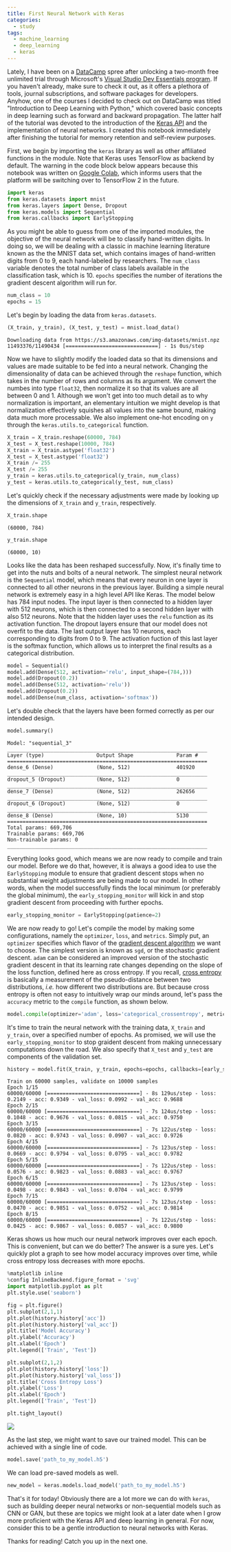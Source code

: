 ```yaml
---
title: First Neural Network with Keras
categories:
  - study
tags:
  - machine_learning
  - deep_learning
  - keras
---
```


Lately, I have been on a [DataCamp] spree after unlocking a two-month free unlimited trial through Microsoft's [Visual Studio Dev Essentials program]. If you haven't already, make sure to check it out, as it offers a plethora of tools, journal subscriptions, and software packages for developers. Anyhow, one of the courses I decided to check out on DataCamp was titled "Introduction to Deep Learning with Python," which covered basic concepts in deep learning such as forward and backward propagation. The latter half of the tutorial was devoted to the introduction of the [Keras API] and the implementation of neural networks. I created this notebook immediately after finishing the tutorial for memory retention and self-review purposes.

First, we begin by importing the `keras` library as well as other affiliated functions in the module. Note that Keras uses TensorFlow as backend by default. The warning in the code block below appears because this notebook was written on [Google Colab], which informs users that the platform will be switching over to TensorFlow 2 in the future. 


```python
import keras
from keras.datasets import mnist
from keras.layers import Dense, Dropout
from keras.models import Sequential
from keras.callbacks import EarlyStopping
```

As you might be able to guess from one of the imported modules, the objective of the neural network will be to classify hand-written digits. In doing so, we will be dealing with a classic in machine learning literature known as the the MNIST data set, which contains images of hand-written digits from 0 to 9, each hand-labeled by researchers. The `num_class` variable denotes the total number of class labels available in the classification task, which is 10. `epochs` specifies the number of iterations the gradient descent algorithm will run for. 


```python
num_class = 10
epochs = 15
```

Let's begin by loading the data from `keras.datasets`.


```python
(X_train, y_train), (X_test, y_test) = mnist.load_data()
```

    Downloading data from https://s3.amazonaws.com/img-datasets/mnist.npz
    11493376/11490434 [==============================] - 1s 0us/step


Now we have to slightly modify the loaded data so that its dimensions and values are made suitable to be fed into a neural network. Changing the dimensionality of data can be achieved through the `reshape` function, which takes in the number of rows and columns as its argument. We convert the numbes into type `float32`, then normalize it so that its values are all between 0 and 1. Although we won't get into too much detail as to why normalization is important, an elementary intuition we might develop is that normalization effectively squishes all values into the same bound, making data much more processable. We also implement one-hot encoding on `y` through the `keras.utils.to_categorical` function.


```python
X_train = X_train.reshape(60000, 784)
X_test = X_test.reshape(10000, 784)
X_train = X_train.astype('float32')
X_test = X_test.astype('float32')
X_train /= 255
X_test /= 255
y_train = keras.utils.to_categorical(y_train, num_class)
y_test = keras.utils.to_categorical(y_test, num_class)
```

Let's quickly check if the necessary adjustments were made by looking up the dimensions of `X_train` and `y_train`, respectively.


```python
X_train.shape
```




    (60000, 784)




```python
y_train.shape
```




    (60000, 10)



Looks like the data has been reshaped successfully. Now, it's finally time to get into the nuts and bolts of a neural network. The simplest neural network is the `Sequential` model, which means that every neuron in one layer is connected to all other neurons in the previous layer. Building a simple neural network is extremely easy in a high level API like Keras. The model below has 784 input nodes. The input layer is then connected to a hidden layer with 512 neurons, which is then connected to a second hidden layer with also 512 neurons. Note that the hidden layer uses the `relu` function as its activation function. The dropout layers ensure that our model does not overfit to the data. The last output layer has 10 neurons, each corresponding to digits from 0 to 9. The activation fuction of this last layer is the softmax function, which allows us to interpret the final results as a categorical distribution. 


```python
model = Sequential()
model.add(Dense(512, activation='relu', input_shape=(784,)))
model.add(Dropout(0.2))
model.add(Dense(512, activation='relu'))
model.add(Dropout(0.2))
model.add(Dense(num_class, activation='softmax'))
```

Let's double check that the layers have been formed correctly as per our intended design. 


```python
model.summary()
```

    Model: "sequential_3"
    _________________________________________________________________
    Layer (type)                 Output Shape              Param #   
    =================================================================
    dense_6 (Dense)              (None, 512)               401920    
    _________________________________________________________________
    dropout_5 (Dropout)          (None, 512)               0         
    _________________________________________________________________
    dense_7 (Dense)              (None, 512)               262656    
    _________________________________________________________________
    dropout_6 (Dropout)          (None, 512)               0         
    _________________________________________________________________
    dense_8 (Dense)              (None, 10)                5130      
    =================================================================
    Total params: 669,706
    Trainable params: 669,706
    Non-trainable params: 0
    _________________________________________________________________


Everything looks good, which means we are now ready to compile and train our model. Before we do that, however, it is always a good idea to use the `EarlyStopping` module to ensure that gradient descent stops when no substantial weight adjustments are being made to our model. In other words, when the model successfully finds the local minimum (or preferably the global minimum), the `early_stopping_monitor` will kick in and stop gradient descent from proceeding with further epochs. 


```python
early_stopping_monitor = EarlyStopping(patience=2)
```

We are now ready to go! Let's compile the model by making some configurations, namely the `optimizer`, `loss`, and `metrics`. Simply put, an `optimizer` specifies which flavor of the [gradient descent algorithm] we want to choose. The simplest version is known as `sgd`, or the stochastic gradient descent. `adam` can be considered an improved version of the stochastic gradient descent in that its learning rate changes depending on the slope of the loss function, defined here as cross entropy. If you recall, [cross entropy] is basically a measurement of the pseudo-distance between two distributions, *i.e.* how different two distributions are. But because cross entropy is often not easy to intuitively wrap our minds around, let's pass the `accuracy` metric to the `compile` function, as shown below.


```python
model.compile(optimizer='adam', loss='categorical_crossentropy', metrics=['accuracy'])
```

It's time to train the neural network with the training data, `X_train` and `y_train`, over a specified number of epochs. As promised, we will use the `early_stopping_monitor` to stop graident descent from making unnecessary computations down the road. We also specify that `X_test` and `y_test` are components of the validation set. 


```python
history = model.fit(X_train, y_train, epochs=epochs, callbacks=[early_stopping_monitor], validation_data=(X_test, y_test))
```

    Train on 60000 samples, validate on 10000 samples
    Epoch 1/15
    60000/60000 [==============================] - 8s 129us/step - loss: 0.2149 - acc: 0.9349 - val_loss: 0.0992 - val_acc: 0.9688
    Epoch 2/15
    60000/60000 [==============================] - 7s 124us/step - loss: 0.1048 - acc: 0.9676 - val_loss: 0.0815 - val_acc: 0.9750
    Epoch 3/15
    60000/60000 [==============================] - 7s 122us/step - loss: 0.0820 - acc: 0.9743 - val_loss: 0.0907 - val_acc: 0.9726
    Epoch 4/15
    60000/60000 [==============================] - 7s 123us/step - loss: 0.0669 - acc: 0.9794 - val_loss: 0.0795 - val_acc: 0.9782
    Epoch 5/15
    60000/60000 [==============================] - 7s 122us/step - loss: 0.0576 - acc: 0.9823 - val_loss: 0.0883 - val_acc: 0.9767
    Epoch 6/15
    60000/60000 [==============================] - 7s 123us/step - loss: 0.0498 - acc: 0.9843 - val_loss: 0.0704 - val_acc: 0.9799
    Epoch 7/15
    60000/60000 [==============================] - 7s 123us/step - loss: 0.0470 - acc: 0.9851 - val_loss: 0.0752 - val_acc: 0.9814
    Epoch 8/15
    60000/60000 [==============================] - 7s 122us/step - loss: 0.0425 - acc: 0.9867 - val_loss: 0.0857 - val_acc: 0.9800


Keras shows us how much our neural network improves over each epoch. This is convenient, but can we do better? The answer is a sure yes. Let's quickly plot a graph to see how model accuracy improves over time, while cross entropy loss decreases with more epochs. 


```python
%matplotlib inline
%config InlineBackend.figure_format = 'svg'
import matplotlib.pyplot as plt
plt.style.use('seaborn')

fig = plt.figure()
plt.subplot(2,1,1)
plt.plot(history.history['acc'])
plt.plot(history.history['val_acc'])
plt.title('Model Accuracy')
plt.ylabel('Accuracy')
plt.xlabel('Epoch')
plt.legend(['Train', 'Test'])

plt.subplot(2,1,2)
plt.plot(history.history['loss'])
plt.plot(history.history['val_loss'])
plt.title('Cross Entropy Loss')
plt.ylabel('Loss')
plt.xlabel('Epoch')
plt.legend(['Train', 'Test'])

plt.tight_layout()
```


<img src="/assets/images/2020-01-15-first-keras_files/2020-01-15-first-keras_23_0.svg">


As the last step, we might want to save our trained model. This can be achieved with a single line of code.


```python
model.save('path_to_my_model.h5')
```

We can load pre-saved models as well.


```python
new_model = keras.models.load_model('path_to_my_model.h5')
```

That's it for today! Obviously there are a lot more we can do with `keras`, such as building deeper neural networks or non-sequential models such as CNN or GAN, but these are topics we might look at a later date when I grow more proficient with the Keras API and deep learning in general. For now, consider this to be a gentle introduction to neural networks with Keras. 

Thanks for reading! Catch you up in the next one.

[DataCamp]: http://datacamp.com
[Visual Studio Dev Essentials program]: https://visualstudio.microsoft.com/dev-essentials/
[gradient descent algorithm]: https://en.wikipedia.org/wiki/Gradient_descent
[cross entropy]: https://jaketae.github.io/study/information-entropy/
[Keras API]: https://keras.io
[Google Colab]: http://colab.research.google.com
